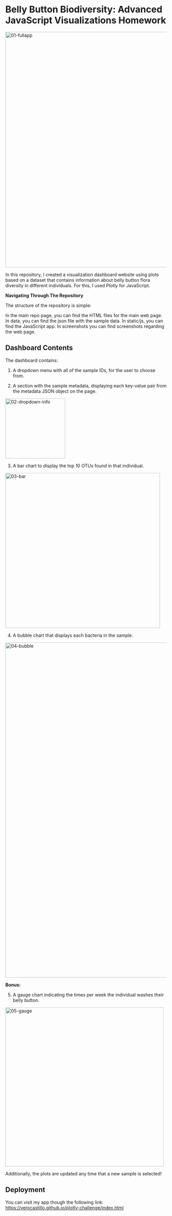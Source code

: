 # Belly Button Biodiversity: Advanced JavaScript Visualizations Homework
<img width="733" alt="01-fullapp" src="https://user-images.githubusercontent.com/77795761/124369798-6a50f500-dc35-11eb-81d7-46506aff6eb5.png">

In this repository, I created a visualization dashboard website using plots based on a dataset that contains information about belly button flora diversity in different individuals. For this, I used Plotly for JavaScript.

**Navigating Through The Repository**

The structure of the repository is simple:

In the main repo page, you can find the HTML files for the main web page.
In data, you can find the json file with the sample data.
In static/js, you can find the JavaScript app.
In screenshots you can find screenshots regarding the web page.

## Dashboard Contents

The dashboard contains:

1. A dropdown menu with all of the sample IDs, for the user to choose from.

2. A section with the sample metadata, displaying each key-value pair from the metadata JSON object on the page.
<img width="187" alt="02-dropdown-info" src="https://user-images.githubusercontent.com/77795761/124369911-bcdee100-dc36-11eb-928f-1574d27ab7f9.png">

3. A bar chart to display the top 10 OTUs found in that individual.
<img width="483" alt="03-bar" src="https://user-images.githubusercontent.com/77795761/124369915-c23c2b80-dc36-11eb-8b7e-55dc321d4463.png">

4. A bubble chart that displays each bacteria in the sample.
<img width="1043" alt="04-bubble" src="https://user-images.githubusercontent.com/77795761/124369916-c5cfb280-dc36-11eb-9b36-0fcccabdf936.png">

**Bonus:** 

5. A gauge chart indicating the times per week the individual washes their belly button.
<img width="495" alt="05-gauge" src="https://user-images.githubusercontent.com/77795761/124369923-d5e79200-dc36-11eb-80b6-cad40f81cf3b.png">

Additionally, the plots are updated any time that a new sample is selected!

## Deployment
You can visit my app though the following link: https://verocastillo.github.io/plotly-challenge/index.html
